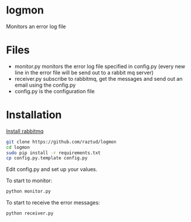 logmon
======

Monitors an error log file

# Files

* monitor.py monitors the error log file specified in config.py (every  new line in the error file will be send out to a rabbit mq server)
* receiver.py subscribe to rabbitmq, get the messages and send out an email using the config.py
* config.py is the configuration file

# Installation

[Install rabbitmq](http://www.rabbitmq.com/install-debian.html)

```bash
git clone https://github.com/raztud/logmon
cd logmon
sudo pip install -r requirements.txt
cp config.py.template config.py
```

Edit config.py and set up your values.

To start to monitor:
```bash
python monitor.py
```

To start to receive the error messages:
```bash
python receiver.py
```

